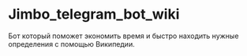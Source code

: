# Jimbo_telegram_bot_wiki
Бот который поможет экономить время и быстро находить нужные определения с помощью Википедии. 

